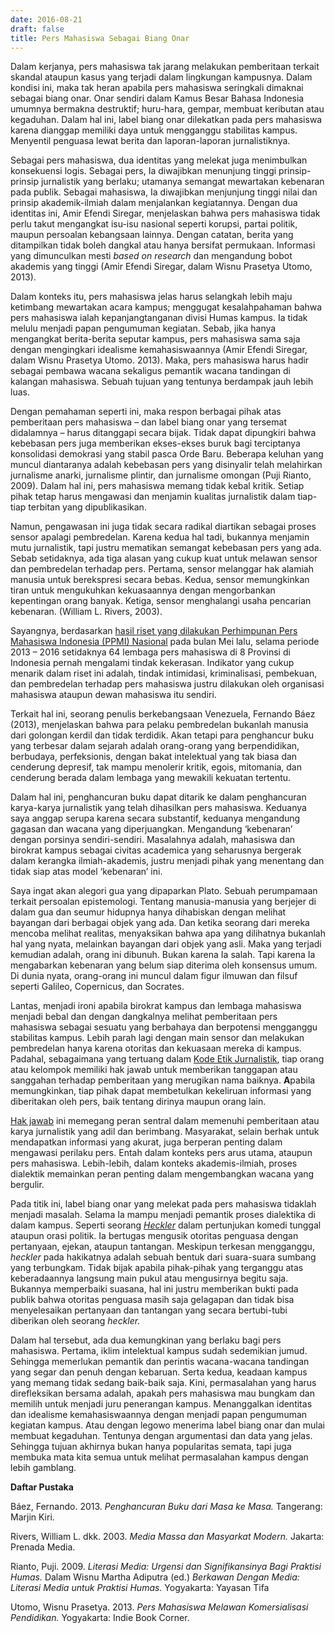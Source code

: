 ```yaml
---
date: 2016-08-21
draft: false
title: Pers Mahasiswa Sebagai Biang Onar
---
```

Dalam kerjanya, pers mahasiswa tak jarang melakukan pemberitaan terkait skandal ataupun kasus yang terjadi dalam lingkungan kampusnya. Dalam kondisi ini, maka tak heran apabila pers mahasiswa seringkali dimaknai sebagai biang onar. Onar sendiri dalam Kamus Besar Bahasa Indonesia umumnya bermakna destruktif; huru-hara, gempar, membuat keributan atau kegaduhan. Dalam hal ini, label biang onar dilekatkan pada pers mahasiswa karena dianggap memiliki daya untuk mengganggu stabilitas kampus. Menyentil penguasa lewat berita dan laporan-laporan jurnalistiknya.

Sebagai pers mahasiswa, dua identitas yang melekat juga menimbulkan konsekuensi logis. Sebagai pers, Ia diwajibkan menunjung tinggi prinsip-prinsip jurnalistik yang berlaku; utamanya semangat mewartakan kebenaran pada publik. Sebagai mahasiswa, Ia diwajibkan menjunjung tinggi nilai dan prinsip akademik-ilmiah dalam menjalankan kegiatannya. Dengan dua identitas ini, Amir Efendi Siregar, menjelaskan bahwa pers mahasiswa tidak perlu takut mengangkat isu-isu nasional seperti korupsi, partai politik, maupun persoalan kebangsaan lainnya. Dengan catatan, berita yang ditampilkan tidak boleh dangkal atau hanya bersifat permukaan. Informasi yang dimunculkan mesti _based on research_ dan mengandung bobot akademis yang tinggi (Amir Efendi Siregar, dalam Wisnu Prasetya Utomo, 2013).

Dalam konteks itu, pers mahasiswa jelas harus selangkah lebih maju ketimbang mewartakan acara kampus; menggugat kesalahpahaman bahwa pers mahasiswa ialah kepanjangtanganan divisi Humas kampus. Ia tidak melulu menjadi papan pengumuman kegiatan. Sebab, jika hanya mengangkat berita-berita seputar kampus, pers mahasiswa sama saja dengan mengingkari idealisme kemahasiswaannya (Amir Efendi Siregar, dalam Wisnu Prasetya Utomo. 2013). Maka, pers mahasiswa harus hadir sebagai pembawa wacana sekaligus pemantik wacana tandingan di kalangan mahasiswa. Sebuah tujuan yang tentunya berdampak jauh lebih luas.

Dengan pemahaman seperti ini, maka respon berbagai pihak atas pemberitaan pers mahasiswa – dan label biang onar yang tersemat didalamnya – harus ditanggapi secara bijak. Tidak dapat dipungkiri bahwa kebebasan pers juga memberikan ekses-ekses buruk bagi terciptanya konsolidasi demokrasi yang stabil pasca Orde Baru. Beberapa keluhan yang muncul diantaranya adalah kebebasan pers yang disinyalir telah melahirkan jurnalisme anarki, jurnalisme plintir, dan jurnalisme omongan (Puji Rianto, 2009). Dalam hal ini, pers mahasiswa memang tidak kebal kritik. Setiap pihak tetap harus mengawasi dan menjamin kualitas jurnalistik dalam tiap-tiap terbitan yang dipublikasikan.

Namun, pengawasan ini juga tidak secara radikal diartikan sebagai proses sensor apalagi pembredelan. Karena kedua hal tadi, bukannya menjamin mutu jurnalistik, tapi justru mematikan semangat kebebasan pers yang ada. Sebab setidaknya, ada tiga alasan yang cukup kuat untuk melawan sensor dan pembredelan terhadap pers. Pertama, sensor melanggar hak alamiah manusia untuk berekspresi secara bebas. Kedua, sensor memungkinkan tiran untuk mengukuhkan kekuasaannya dengan mengorbankan kepentingan orang banyak. Ketiga, sensor menghalangi usaha pencarian kebenaran. (William L. Rivers, 2003).

Sayangnya, berdasarkan [hasil riset yang dilakukan Perhimpunan Pers Mahasi](http://persma.org/riset/membongkar-fenomena-pembelengguan-terhadap-pers-mahasiswa/)[s](http://persma.org/riset/membongkar-fenomena-pembelengguan-terhadap-pers-mahasiswa/)[wa Indonesia (PPMI) Nasional](http://persma.org/riset/membongkar-fenomena-pembelengguan-terhadap-pers-mahasiswa/) pada bulan Mei lalu, selama periode 2013 – 2016 setidaknya 64 lembaga pers mahasiswa di 8 Provinsi di Indonesia pernah mengalami tindak kekerasan. Indikator yang cukup menarik dalam riset ini adalah, tindak intimidasi, kriminalisasi, pembekuan, dan pembredelan terhadap pers mahasiswa justru dilakukan oleh organisasi mahasiswa ataupun dewan mahasiswa itu sendiri.

Terkait hal ini, seorang penulis berkebangsaan Venezuela, Fernando Báez (2013), menjelaskan bahwa para pelaku pembredelan bukanlah manusia dari golongan kerdil dan tidak terdidik. Akan tetapi para penghancur buku yang terbesar dalam sejarah adalah orang-orang yang berpendidikan, berbudaya, perfeksionis, dengan bakat intelektual yang tak biasa dan cenderung depresif, tak mampu menolerir kritik, egois, mitomania, dan cenderung berada dalam lembaga yang mewakili kekuatan tertentu.

Dalam hal ini, penghancuran buku dapat ditarik ke dalam penghancuran karya-karya jurnalistik yang telah dihasilkan pers mahasiswa. Keduanya saya anggap serupa karena secara substantif, keduanya mengandung gagasan dan wacana yang diperjuangkan. Mengandung ‘kebenaran’ dengan porsinya sendiri-sendiri. Masalahnya adalah, mahasiswa dan birokrat kampus sebagai civitas academica yang seharusnya bergerak dalam kerangka ilmiah-akademis, justru menjadi pihak yang menentang dan tidak siap atas model ‘kebenaran’ ini.

Saya ingat akan alegori gua yang dipaparkan Plato. Sebuah perumpamaan terkait persoalan epistemologi. Tentang manusia-manusia yang berjejer di dalam gua dan seumur hidupnya hanya dihabiskan dengan melihat bayangan dari berbagai objek yang ada. Dan ketika seorang dari mereka mencoba melihat realitas, menyaksikan bahwa apa yang dilihatnya bukanlah hal yang nyata, melainkan bayangan dari objek yang asli. Maka yang terjadi kemudian adalah, orang ini dibunuh. Bukan karena Ia salah. Tapi karena Ia mengabarkan kebenaran yang belum siap diterima oleh konsensus umum. Di dunia nyata, orang-orang ini muncul dalam figur ilmuwan dan filsuf seperti Galileo, Copernicus, dan Socrates.

Lantas, menjadi ironi apabila birokrat kampus dan lembaga mahasiswa menjadi bebal dan dengan dangkalnya melihat pemberitaan pers mahasiswa sebagai sesuatu yang berbahaya dan berpotensi mengganggu stabilitas kampus. Lebih parah lagi dengan main sensor dan melakukan pembredelan hanya karena otoritas dan kekuasaan mereka di kampus. Padahal, sebagaimana yang tertuang dalam [Kode Etik Jurnalistik](http://dewanpers.or.id/peraturan/detail/190/kode-etik-jurnalistik), tiap orang atau kelompok memiliki hak jawab untuk memberikan tanggapan atau sanggahan terhadap pemberitaan yang merugikan nama baiknya. **A**pabila memungkinkan, tiap pihak dapat membetulkan kekeliruan informasi yang diberitakan oleh pers, baik tentang dirinya maupun orang lain.

[H](http://dewanpers.or.id/peraturan/detail/187/pedoman-hak-jawab)[ak jawab](http://dewanpers.or.id/peraturan/detail/187/pedoman-hak-jawab) ini memegang peran sentral dalam memenuhi pemberitaan atau karya jurnalistik yang adil dan berimbang. Masyarakat, selain berhak untuk mendapatkan informasi yang akurat, juga berperan penting dalam mengawasi perilaku pers. Entah dalam konteks pers arus utama, ataupun pers mahasiswa. Lebih-lebih, dalam konteks akademis-ilmiah, proses dialektik memainkan peran penting dalam mengembangkan wacana yang bergulir.

Pada titik ini, label biang onar yang melekat pada pers mahasiswa tidaklah menjadi masalah. Selama Ia mampu menjadi pemantik proses dialektika di dalam kampus. Seperti seorang _[Heckler](https://en.wikipedia.org/wiki/Heckler)_ dalam pertunjukan komedi tunggal ataupun orasi politik. Ia bertugas mengusik otoritas penguasa dengan pertanyaan, ejekan, ataupun tantangan. Meskipun terkesan mengganggu, _heckler_ pada hakikatnya adalah sebuah bentuk dari suara-suara sumbang yang terbungkam. Tidak bijak apabila pihak-pihak yang terganggu atas keberadaannya langsung main pukul atau mengusirnya begitu saja. Bukannya memperbaiki suasana, hal ini justru memberikan bukti pada publik bahwa otoritas penguasa masih saja gelagapan dan tidak bisa menyelesaikan pertanyaan dan tantangan yang secara bertubi-tubi diberikan oleh seorang _heckler._

Dalam hal tersebut, ada dua kemungkinan yang berlaku bagi pers mahasiswa. Pertama, iklim intelektual kampus sudah sedemikian jumud. Sehingga memerlukan pemantik dan perintis wacana-wacana tandingan yang segar dan penuh dengan kebaruan. Serta kedua, keadaan kampus yang memang tidak sedang baik-baik saja. Kini, permasalahan yang harus direfleksikan bersama adalah, apakah pers mahasiswa mau bungkam dan memilih untuk menjadi juru penerangan kampus. Menanggalkan identitas dan idealisme kemahasiswaannya dengan menjadi papan pengumuman kegiatan kampus. Atau dengan legowo menerima label biang onar dan mulai membuat kegaduhan. Tentunya dengan argumentasi dan data yang jelas. Sehingga tujuan akhirnya bukan hanya popularitas semata, tapi juga membuka mata kita semua untuk melihat permasalahan kampus dengan lebih gamblang.

**Daftar Pustaka**

Báez, Fernando. 2013. _Penghancuran Buku dari Masa ke Masa._ Tangerang: Marjin Kiri.

Rivers, William L. dkk. 2003. _Media Massa dan Masyarkat Modern._ Jakarta: Prenada Media.

Rianto, Puji. 2009. _Literasi Media: Urgensi dan Signifikansinya Bagi Praktisi Humas._ Dalam Wisnu Martha Adiputra (ed.) _Berkawan Dengan Media: Literasi Media untuk Praktisi Humas._ Yogyakarta: Yayasan Tifa

Utomo, Wisnu Prasetya. 2013. _Pers Mahasiswa Melawan Komersialisasi Pendidikan._ Yogyakarta: Indie Book Corner.
